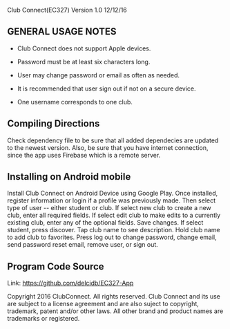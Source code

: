 Club Connect(EC327) Version 1.0 12/12/16

GENERAL USAGE NOTES
--------------------
- Club Connect does not support Apple devices.

- Password must be at least six characters long.

- User may change password or email as often as needed.

- It is recommended that user sign out if not on a secure device.

- One username corresponds to one club.

Compiling Directions
--------------------
Check dependency file to be sure that all added dependecies are updated to the newest version.
Also, be sure that you have internet connection, since the app uses Firebase which is a remote server.


Installing on Android mobile
-----------------------------
Install Club Connect on Android Device using Google Play. 
Once installed, register information or login if a profile was previously made.
Then select type of user -- either student or club.
If select new club to create a new club, enter all required fields. 
If select edit club to make edits to a currently existing club, enter any of the optional fields. 
Save changes.
If select student, press discover.
Tap club name to see description.
Hold club name to add club to favorites.
Press log out to change password, change email, send password reset email, remove user, or sign out.


Program Code Source
--------------------
Link: https://github.com/delcidb/EC327-App

Copyright 2016 ClubConnect. All rights reserved. 
Club Connect and its use are subject to a license agreement and are also suject to copyright, trademark, patent and/or other laws.
All other brand and product names are trademarks or registered.

